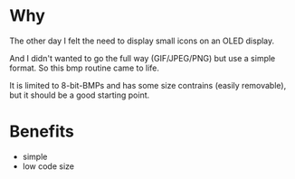 # Why

The other day I felt the need to display small icons on an OLED display.

And I didn't wanted to go the full way (GIF/JPEG/PNG) but use a simple format. So this bmp routine came to life.

It is limited to 8-bit-BMPs and has some size contrains (easily removable), but it should be a good starting point.

# Benefits

* simple
* low code size
